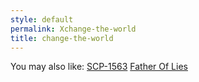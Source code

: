 ```yaml
---
style: default
permalink: Xchange-the-world
title: change-the-world
---
```

You may also like:
[SCP-1563](http://scp-wiki.net/scp-1563)
[Father Of Lies](http://scp-wiki.net/father-of-lies)